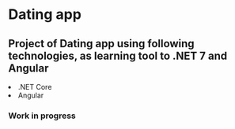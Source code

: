 <h1>Dating app</h1>
<h2>Project of Dating app using following technologies, as learning tool to .NET 7 and Angular</h2>
<la>
  <li>.NET Core</li>
  <li>Angular</li>
</la>

<h3>Work in progress</h3>
